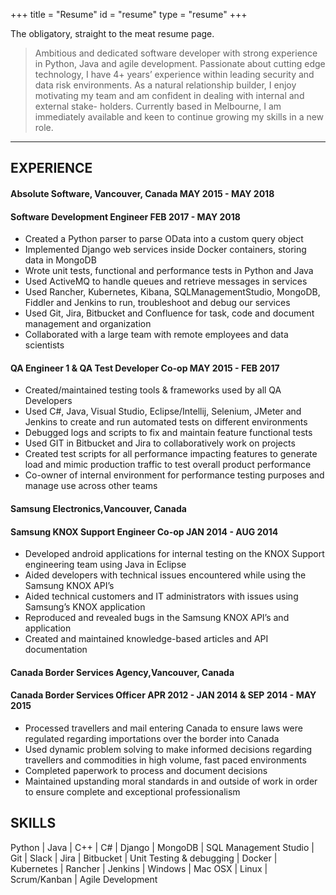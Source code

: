 +++
title = "Resume"
id = "resume"
type = "resume"
+++

The obligatory, straight to the meat resume page.

> Ambitious and dedicated software developer with strong experience in Python, Java and agile development. Passionate
about cutting edge technology, I have 4+ years’ experience within leading security and data risk environments. As a
natural relationship builder, I enjoy motivating my team and am confident in dealing with internal and external stake-
holders. Currently based in Melbourne, I am immediately available and keen to continue growing my skills in a new role.

---

## EXPERIENCE

#### Absolute Software, Vancouver, Canada               MAY 2015 - MAY 2018
#### Software Development Engineer                     FEB 2017 - MAY 2018

   * Created a Python parser to parse OData into a custom query object 
   * Implemented Django web services inside Docker containers, storing data in
MongoDB 
   * Wrote unit tests, functional and performance tests in Python and Java 
   * Used ActiveMQ to handle queues and retrieve messages in services 
   * Used Rancher, Kubernetes, Kibana, SQLManagementStudio, MongoDB, Fiddler and
Jenkins to run, troubleshoot and debug our services 
   * Used Git, Jira, Bitbucket and Confluence for task, code and document management
and organization 
   * Collaborated with a large team with remote employees and data scientists 

#### QA Engineer 1 & QA Test Developer Co-op              MAY 2015 - FEB 2017 

   * Created/maintained testing tools & frameworks used by all QA Developers 
   * Used C#, Java, Visual Studio, Eclipse/Intellij, Selenium, JMeter and Jenkins to
create and run automated tests on different environments 
   * Debugged logs and scripts to fix and maintain feature functional tests 
   * Used GIT in Bitbucket and Jira to collaboratively work on projects 
   * Created test scripts for all performance impacting features to generate load
and mimic production traffic to test overall product performance 
   * Co-owner of internal environment for performance testing purposes and
manage use across other teams 

#### Samsung Electronics,Vancouver, Canada
#### Samsung KNOX Support Engineer Co-op              JAN 2014 - AUG 2014
  * Developed android applications for internal testing on the KNOX Support engineering
team using Java in Eclipse 
  * Aided developers with technical issues encountered while using the Samsung KNOX API’s 
  * Aided technical customers and IT administrators with issues using Samsung’s KNOX
application 
  * Reproduced and revealed bugs in the Samsung KNOX API’s and application 
  * Created and maintained knowledge-based articles and API documentation 

#### Canada Border Services Agency,Vancouver, Canada 
#### Canada Border Services Officer             APR 2012 - JAN 2014 & SEP 2014 - MAY 2015
  * Processed travellers and mail entering Canada to ensure laws were regulated regarding
importations over the border into Canada 
  * Used dynamic problem solving to make informed decisions regarding travellers and
commodities in high volume, fast paced environments 
  * Completed paperwork to process and document decisions 
  * Maintained upstanding moral standards in and outside of work in order to ensure
complete and exceptional professionalism 


## SKILLS

Python | Java | C++ | C# | Django | MongoDB | SQL Management Studio | Git | Slack | Jira | Bitbucket | Unit Testing & debugging | Docker | Kubernetes | Rancher | Jenkins | Windows | Mac OSX | Linux | Scrum/Kanban | Agile Development